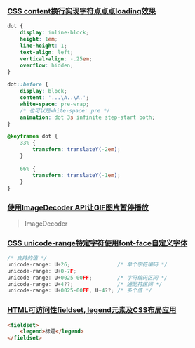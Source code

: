 ### [CSS content换行实现字符点点点loading效果](https://www.zhangxinxu.com/wordpress/2016/11/css-content-pre-animation-character-loading/)

```css
dot {
    display: inline-block;
    height: 1em;
    line-height: 1;
    text-align: left;
    vertical-align: -.25em;
    overflow: hidden;
}

dot::before {
    display: block;
    content: '...\A..\A.';
    white-space: pre-wrap;
    /* 也可以是white-space: pre */
    animation: dot 3s infinite step-start both;
}

@keyframes dot {
    33% {
        transform: translateY(-2em);
    }

    66% {
        transform: translateY(-1em);
    }
}
```

### [使用ImageDecoder API让GIF图片暂停播放](https://www.zhangxinxu.com/wordpress/2023/05/js-imagedecoder-api-gif/)

> ImageDecoder

### [CSS unicode-range特定字符使用font-face自定义字体](https://www.zhangxinxu.com/wordpress/2016/11/css-unicode-range-character-font-face/)

```js
/* 支持的值 */
unicode-range: U+26;               /* 单个字符编码 */
unicode-range: U+0-7F;
unicode-range: U+0025-00FF;        /* 字符编码区间 */
unicode-range: U+4??;              /* 通配符区间 */
unicode-range: U+0025-00FF, U+4??; /* 多个值 */
```

### [HTML可访问性fieldset, legend元素及CSS布局应用](https://www.zhangxinxu.com/wordpress/2016/11/html-fieldset-legend-element-css-layout/)

```html
<fieldset>
    <legend>标题</legend>
</fieldset>
```
